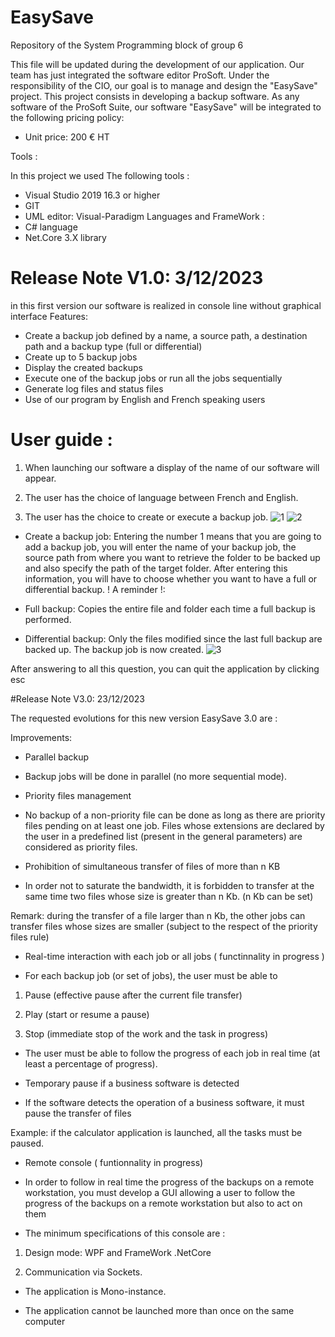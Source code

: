 # EasySave
Repository of the System Programming block of group 6 

This file will be updated during the development of our application. Our team has just integrated the software editor ProSoft. Under the responsibility of the CIO, our goal is to manage and design the "EasySave" project. This project consists in developing a backup software. As any software of the ProSoft Suite, our software "EasySave" will be integrated to the following pricing policy:

- Unit price: 200 € HT


Tools :

In this project we used The following tools :

- Visual Studio 2019 16.3 or higher
- GIT
- UML editor: Visual-Paradigm Languages and FrameWork :
- C# language
- Net.Core 3.X library

# Release Note V1.0: 3/12/2023

in this first version our software is realized in console line without graphical interface
Features:

- Create a backup job defined by a name, a source path, a destination path and a backup type (full or differential)
- Create up to 5 backup jobs
- Display the created backups
- Execute one of the backup jobs or run all the jobs sequentially
- Generate log files and status files
- Use of our program by English and French speaking users

# User guide : 
1. When launching our software a display of the name of our software will appear.

2. The user has the choice of language between French and English.

3. The user has the choice to create or execute a backup job.
![1](https://github.com/sabineenibas/EasySave/assets/114827482/c34aeacb-6213-4cab-bd37-192ed3c242c6)
![2](https://github.com/sabineenibas/EasySave/assets/114827482/cf9c4427-a088-4efe-a587-f41b5b4cd79e)

- Create a backup job: Entering the number 1 means that you are going to add a backup job, you will enter the name of your backup job, the source path from where you want to retrieve the folder to be backed up and also specify the path of the target folder. After entering this information, you will have to choose whether you want to have a full or differential backup.  ! A reminder !: 

- Full backup: Copies the entire file and folder each time a full backup is performed.

- Differential backup: Only the files modified since the last full backup are backed up. The backup job is now created.
![3](https://github.com/sabineenibas/EasySave/assets/114827482/43eaef72-9b09-4744-a869-b22b2a720c60)

After answering to all this question, you can quit the application by clicking esc


#Release Note V3.0: 23/12/2023

The requested evolutions for this new version EasySave 3.0 are :

Improvements:

- Parallel backup

- Backup jobs will be done in parallel (no more sequential mode).

- Priority files management

- No backup of a non-priority file can be done as long as there are priority files pending on at least one job. Files whose extensions are declared by the user in a predefined list (present in the general parameters) are considered as priority files.

- Prohibition of simultaneous transfer of files of more than n KB

- In order not to saturate the bandwidth, it is forbidden to transfer at the same time two files whose size is greater than n Kb. (n Kb can be set)

Remark: during the transfer of a file larger than n Kb, the other jobs can transfer files whose sizes are smaller (subject to the respect of the priority files rule)

- Real-time interaction with each job or all jobs ( functinnality in progress )

- For each backup job (or set of jobs), the user must be able to

1. Pause (effective pause after the current file transfer)

2. Play (start or resume a pause)

3. Stop (immediate stop of the work and the task in progress)

- The user must be able to follow the progress of each job in real time (at least a percentage of progress).

- Temporary pause if a business software is detected

- If the software detects the operation of a business software, it must pause the transfer of files

Example: if the calculator application is launched, all the tasks must be paused.

- Remote console ( funtionnality in progress)

- In order to follow in real time the progress of the backups on a remote workstation, you must develop a GUI allowing a user to follow the progress of the backups on a remote workstation but also to act on them

- The minimum specifications of this console are :

1. Design mode: WPF and FrameWork .NetCore

2. Communication via Sockets.

- The application is Mono-instance.

- The application cannot be launched more than once on the same computer

